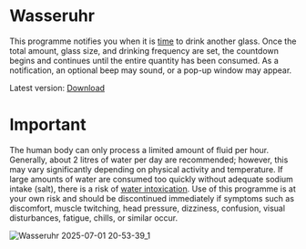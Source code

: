 # Wasseruhr
This programme notifies you when it is [time](https://www.youtube.com/watch?v=jUA2hLKhgEI) to drink another glass. Once the total amount, glass size, and drinking frequency are set, the countdown begins and continues until the entire quantity has been consumed. As a notification, an optional beep may sound, or a pop-up window may appear.

Latest version: [Download](https://github.com/Alsweider/Wasseruhr/releases/latest)

# Important

The human body can only process a limited amount of fluid per hour. Generally, about 2 litres of water per day are recommended; however, this may vary significantly depending on physical activity and temperature. If large amounts of water are consumed too quickly without adequate sodium intake (salt), there is a risk of [water intoxication](https://en.wikipedia.org/wiki/Water_intoxication).
Use of this programme is at your own risk and should be discontinued immediately if symptoms such as discomfort, muscle twitching, head pressure, dizziness, confusion, visual disturbances, fatigue, chills, or similar occur.

![Wasseruhr 2025-07-01 20-53-39_1](https://github.com/user-attachments/assets/747d6ba2-202f-4c05-af13-d384c4101282)
